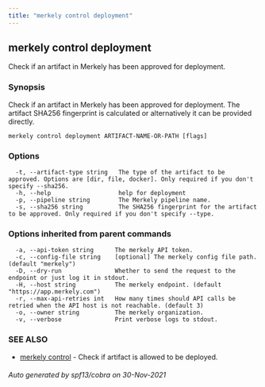 ```yaml
---
title: "merkely control deployment"
---
```


## merkely control deployment

Check if an artifact in Merkely has been approved for deployment.

### Synopsis

Check if an artifact in Merkely has been approved for deployment.
   The artifact SHA256 fingerprint is calculated or alternatively it can be provided directly. 
   

```
merkely control deployment ARTIFACT-NAME-OR-PATH [flags]
```

### Options

```
  -t, --artifact-type string   The type of the artifact to be approved. Options are [dir, file, docker]. Only required if you don't specify --sha256.
  -h, --help                   help for deployment
  -p, --pipeline string        The Merkely pipeline name.
  -s, --sha256 string          The SHA256 fingerprint for the artifact to be approved. Only required if you don't specify --type.
```

### Options inherited from parent commands

```
  -a, --api-token string      The merkely API token.
  -c, --config-file string    [optional] The merkely config file path. (default "merkely")
  -D, --dry-run               Whether to send the request to the endpoint or just log it in stdout.
  -H, --host string           The merkely endpoint. (default "https://app.merkely.com")
  -r, --max-api-retries int   How many times should API calls be retried when the API host is not reachable. (default 3)
  -o, --owner string          The merkely organization.
  -v, --verbose               Print verbose logs to stdout.
```

### SEE ALSO

* [merkely control](/client_reference/merkely_control/)	 - Check if artifact is allowed to be deployed.

###### Auto generated by spf13/cobra on 30-Nov-2021
